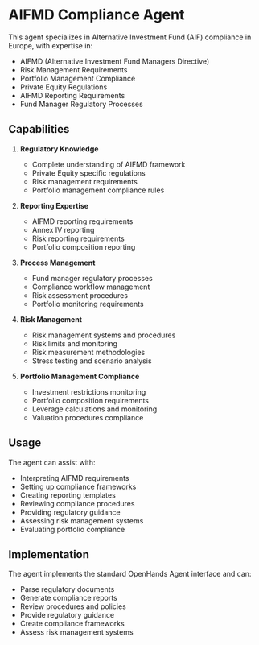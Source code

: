 # AIFMD Compliance Agent

This agent specializes in Alternative Investment Fund (AIF) compliance in Europe, with expertise in:

- AIFMD (Alternative Investment Fund Managers Directive)
- Risk Management Requirements
- Portfolio Management Compliance
- Private Equity Regulations
- AIFMD Reporting Requirements
- Fund Manager Regulatory Processes

## Capabilities

1. **Regulatory Knowledge**
   - Complete understanding of AIFMD framework
   - Private Equity specific regulations
   - Risk management requirements
   - Portfolio management compliance rules

2. **Reporting Expertise**
   - AIFMD reporting requirements
   - Annex IV reporting
   - Risk reporting requirements
   - Portfolio composition reporting

3. **Process Management**
   - Fund manager regulatory processes
   - Compliance workflow management
   - Risk assessment procedures
   - Portfolio monitoring requirements

4. **Risk Management**
   - Risk management systems and procedures
   - Risk limits and monitoring
   - Risk measurement methodologies
   - Stress testing and scenario analysis

5. **Portfolio Management Compliance**
   - Investment restrictions monitoring
   - Portfolio composition requirements
   - Leverage calculations and monitoring
   - Valuation procedures compliance

## Usage

The agent can assist with:
- Interpreting AIFMD requirements
- Setting up compliance frameworks
- Creating reporting templates
- Reviewing compliance procedures
- Providing regulatory guidance
- Assessing risk management systems
- Evaluating portfolio compliance

## Implementation

The agent implements the standard OpenHands Agent interface and can:
- Parse regulatory documents
- Generate compliance reports
- Review procedures and policies
- Provide regulatory guidance
- Create compliance frameworks
- Assess risk management systems